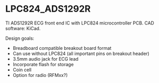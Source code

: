 # LPC824_ADS1292R

TI ADS1292R ECG front end IC with LPC824 microcontroller PCB. CAD software: KiCad.

Design goals:
  * Breadboard compatible breakout board format
  * Can use without LPC824 (all important pins on breakout header)
  * 3.5mm audio jack for ECG lead
  * Incorporate flash for storage
  * Coin cell
  * Option for radio (RFMxx?)
  
